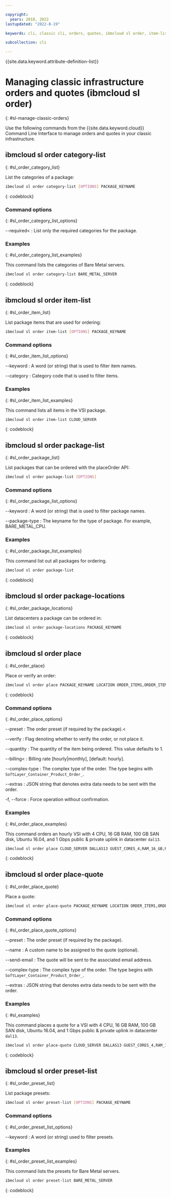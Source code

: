 ```yaml
---

copyright:
  years: 2018, 2022
lastupdated: "2022-8-19"

keywords: cli, classic cli, orders, quotes, ibmcloud sl order, item-list, package-locations, manage orders cli, manage quotes cli

subcollection: cli

---
```


{{site.data.keyword.attribute-definition-list}}

# Managing classic infrastructure orders and quotes (ibmcloud sl order)
{: #sl-manage-classic-orders}

Use the following commands from the {{site.data.keyword.cloud}} Command Line Interface to manage orders and quotes in your classic infrastructure.

## ibmcloud sl order category-list
{: #sl_order_category_list}

List the categories of a package:

```bash
ibmcloud sl order category-list [OPTIONS] PACKAGE_KEYNAME
```
{: codeblock}

### Command options
{: #sl_order_category_list_options}

--required<
:   List only the required categories for the package.

### Examples
{: #sl_order_category_list_examples}

This command lists the categories of Bare Metal servers.

```bash
ibmcloud sl order category-list BARE_METAL_SERVER
```
{: codeblock}



## ibmcloud sl order item-list
{: #sl_order_item_list}

List package items that are used for ordering:

```bash
ibmcloud sl order item-list [OPTIONS] PACKAGE_KEYNAME
```

### Command options
{: #sl_order_item_list_options}

--keyword
:   A word (or string) that is used to filter item names.

--category
:   Category code that is used to filter items.

### Examples
{: #sl_order_item_list_examples}

This command lists all items in the VSI package.

```bash
ibmcloud sl order item-list CLOUD_SERVER
```
{: codeblock}


## ibmcloud sl order package-list
{: #sl_order_package_list}

List packages that can be ordered with the placeOrder API:

```bash
ibmcloud sl order package-list [OPTIONS]
```

### Command options
{: #sl_order_package_list_options}

--keyword
:   A word (or string) that is used to filter package names.

--package-type
:   The keyname for the type of package. For example, BARE_METAL_CPU.

### Examples
{: #sl_order_package_list_examples}

This command list out all packages for ordering.

```bash
ibmcloud sl order package-list
```
{: codeblock}


## ibmcloud sl order package-locations
{: #sl_order_package_locations}

List datacenters a package can be ordered in:

```bash
ibmcloud sl order package-locations PACKAGE_KEYNAME
```
{: codeblock}

## ibmcloud sl order place
{: #sl_order_place}

Place or verify an order:
```bash
ibmcloud sl order place PACKAGE_KEYNAME LOCATION ORDER_ITEM1,ORDER_ITEM2,ORDER_ITEM3,ORDER_ITEM4... [OPTIONS]
```
{: codeblock}


### Command options
{: #sl_order_place_options}

--preset
:   The order preset (if required by the package).<

--verify
:   Flag denoting whether to verify the order, or not place it.

--quantity
:   The quantity of the item being ordered. This value defaults to 1.

--billing<
:   Billing rate [hourly|monthly], [default: hourly].

--complex-type
:   The complex type of the order. The type begins with `SoftLayer_Container_Product_Order_`.


--extras
:   JSON string that denotes extra data needs to be sent with the order.

-f, --force
:   Force operation without confirmation.

### Examples
{: #sl_order_place_examples}

This command orders an hourly VSI with 4 CPU, 16 GB RAM, 100 GB SAN disk, Ubuntu 16.04, and 1 Gbps public & private uplink in datacenter `dal13`.

```bash
ibmcloud sl order place CLOUD_SERVER DALLAS13 GUEST_CORES_4,RAM_16_GB,REBOOT_REMOTE_CONSOLE,1_GBPS_PUBLIC_PRIVATE_NETWORK_UPLINKS,BANDWIDTH_0_GB_2,1_IP_ADDRESS,GUEST_DISK_100_GB_SAN,OS_UBUNTU_16_04_LTS_XENIAL_XERUS_MINIMAL_64_BIT_FOR_VSI,MONITORING_HOST_PING,NOTIFICATION_EMAIL_AND_TICKET,AUTOMATED_NOTIFICATION,UNLIMITED_SSL_VPN_USERS_1_PPTP_VPN_USER_PER_ACCOUNT,NESSUS_VULNERABILITY_ASSESSMENT_REPORTING --billing hourly --extras '{"virtualGuests": [{"hostname": "test", "domain": "softlayer.com"}]}' --complex-type SoftLayer_Container_Product_Order_Virtual_Guest
```
{: codeblock}

## ibmcloud sl order place-quote
{: #sl_order_place_quote}

Place a quote:
```bash
ibmcloud sl order place-quote PACKAGE_KEYNAME LOCATION ORDER_ITEM1,ORDER_ITEM2,ORDER_ITEM3,ORDER_ITEM4... [OPTIONS]
```

### Command options
{: #sl_order_place_quote_options}

--preset
:   The order preset (if required by the package).

--name
:   A custom name to be assigned to the quote (optional).

--send-email
:   The quote will be sent to the associated email address.

--complex-type
:   The complex type of the order. The type begins with `SoftLayer_Container_Product_Order_`.

--extras
:   JSON string that denotes extra data needs to be sent with the order.


### Examples
{: #sl_examples}

This command places a quote for a VSI with 4 CPU, 16 GB RAM, 100 GB SAN disk, Ubuntu 16.04, and 1 Gbps public & private uplink in datacenter `dal13`.

```bash
ibmcloud sl order place-quote CLOUD_SERVER DALLAS13 GUEST_CORES_4,RAM_16_GB,REBOOT_REMOTE_CONSOLE,1_GBPS_PUBLIC_PRIVATE_NETWORK_UPLINKS,BANDWIDTH_0_GB_2,1_IP_ADDRESS,GUEST_DISK_100_GB_SAN,OS_UBUNTU_16_04_LTS_XENIAL_XERUS_MINIMAL_64_BIT_FOR_VSI,MONITORING_HOST_PING,NOTIFICATION_EMAIL_AND_TICKET,AUTOMATED_NOTIFICATION,UNLIMITED_SSL_VPN_USERS_1_PPTP_VPN_USER_PER_ACCOUNT,NESSUS_VULNERABILITY_ASSESSMENT_REPORTING --extras '{"virtualGuests": [{"hostname": "test", "domain": "softlayer.com"}]}' --complex-type SoftLayer_Container_Product_Order_Virtual_Guest --name "foobar" --send-email
```
{: codeblock}

## ibmcloud sl order preset-list
{: #sl_order_preset_list}

List package presets:
```bash
ibmcloud sl order preset-list [OPTIONS] PACKAGE_KEYNAME
```

### Command options
{: #sl_order_preset_list_options}

--keyword
:   A word (or string) used to filter presets.


### Examples
{: #sl_order_preset_list_examples}

This command lists the presets for Bare Metal servers.

```bash
ibmcloud sl order preset-list BARE_METAL_SERVER
```
{: codeblock}
